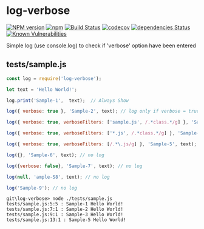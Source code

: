 # log-verbose

[![NPM version](https://img.shields.io/npm/v/log-verbose.svg)](https://www.npmjs.com/package/log-verbose)
[![npm](https://img.shields.io/npm/dt/log-verbose.svg)](https://github.com/flaviolsousa/log-verbose)
[![Build Status](https://travis-ci.org/flaviolsousa/log-verbose.svg?branch=master)](https://travis-ci.org/flaviolsousa/log-verbose)
[![codecov](https://codecov.io/gh/flaviolsousa/log-verbose/branch/master/graph/badge.svg)](https://codecov.io/gh/flaviolsousa/log-verbose)
[![dependencies Status](https://david-dm.org/flaviolsousa/log-verbose/status.svg)](https://david-dm.org/flaviolsousa/log-verbose)
[![Known Vulnerabilities](https://snyk.io/test/github/flaviolsousa/log-verbose/badge.svg)](https://snyk.io/test/github/flaviolsousa/log-verbose)

Simple log (use console.log) to check if 'verbose' option have been entered

## tests/sample.js
```js
const log = require('log-verbose');

let text = 'Hello World!';

log.print('Sample-1',  text);  // Always Show

log({ verbose: true }, 'Sample-2', text); // log only if verbose = true

log({ verbose: true, verboseFilters: ['sample.js', /.*class.*/g] }, 'Sample-3', text); // filter by sample.js ou class strings

log({ verbose: true, verboseFilters: ['*.js', /.*class.*/g] }, 'Sample-4', text); // filter string string DON'T support masking character 

log({ verbose: true, verboseFilters: [/.*\.js/g] }, 'Sample-5', text); // sample with regex (search all js files to log)

log({}, 'Sample-6', text); // no log

log({verbose: false}, 'Sample-7', text); // no log

log(null, 'ample-S8', text); // no log

log('Sample-9'); // no log
```

```
git\log-verbose> node ./tests/sample.js
tests/sample.js:5:5 : Sample-1 Hello World!
tests/sample.js:7:1 : Sample-2 Hello World!
tests/sample.js:9:1 : Sample-3 Hello World!
tests/sample.js:13:1 : Sample-5 Hello World!
```